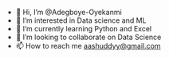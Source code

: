 - 👋 Hi, I’m @Adegboye-Oyekanmi
- 👀 I’m interested in Data science and ML
- 🌱 I’m currently learning Python and Excel
- 💞️ I’m looking to collaborate on Data Science
- 📫 How to reach me aashuddyy@gmail.com

<!---
Adegboye-Oyekanmi/Adegboye-Oyekanmi is a ✨ special ✨ repository because its `README.md` (this file) appears on your GitHub profile.
You can click the Preview link to take a look at your changes.
--->
